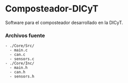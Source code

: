 # Composteador-DICyT
Software para el composteador desarrollado en la DICyT.

### Archivos fuente

```
- ./Core/Src/
  - main.c
  - can.c
  - sensors.c
- ./Core/Inc/
  - main.h
  - can.h
  - sensors.h
``` 
